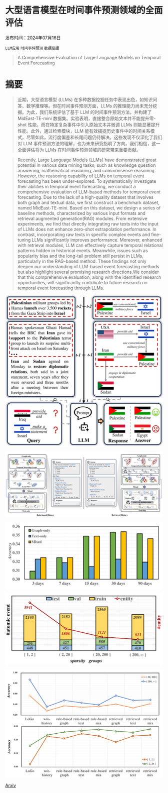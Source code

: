 # 大型语言模型在时间事件预测领域的全面评估

发布时间：2024年07月16日

`LLM应用` `时间事件预测` `数据挖掘`

> A Comprehensive Evaluation of Large Language Models on Temporal Event Forecasting

# 摘要

> 近期，大型语言模型 (LLMs) 在多种数据挖掘任务中表现出色，如知识问答、数学推理等。但在时间事件预测方面，LLMs 的推理能力尚未充分挖掘。为此，我们系统评估了基于 LLM 的时间事件预测方法，并构建了 MidEast-TE-mini 数据集。实验表明，直接整合原始文本并不能提升零-shot 性能，而在特定复杂事件中引入原始文本并微调 LLMs 则能显著提升性能。此外，通过检索模块，LLM 能有效捕捉历史事件中的时间关系模式。尽管如此，流行度偏差和长尾问题仍待解决。这些发现不仅深化了我们对 LLM 事件预测方法的理解，也为未来研究指明了方向。我们相信，这一全面评估将为 LLMs 在时间事件预测领域的研究带来重要贡献。

> Recently, Large Language Models (LLMs) have demonstrated great potential in various data mining tasks, such as knowledge question answering, mathematical reasoning, and commonsense reasoning. However, the reasoning capability of LLMs on temporal event forecasting has been under-explored. To systematically investigate their abilities in temporal event forecasting, we conduct a comprehensive evaluation of LLM-based methods for temporal event forecasting. Due to the lack of a high-quality dataset that involves both graph and textual data, we first construct a benchmark dataset, named MidEast-TE-mini. Based on this dataset, we design a series of baseline methods, characterized by various input formats and retrieval augmented generation(RAG) modules. From extensive experiments, we find that directly integrating raw texts into the input of LLMs does not enhance zero-shot extrapolation performance. In contrast, incorporating raw texts in specific complex events and fine-tuning LLMs significantly improves performance. Moreover, enhanced with retrieval modules, LLM can effectively capture temporal relational patterns hidden in historical events. Meanwhile, issues such as popularity bias and the long-tail problem still persist in LLMs, particularly in the RAG-based method. These findings not only deepen our understanding of LLM-based event forecasting methods but also highlight several promising research directions.We consider that this comprehensive evaluation, along with the identified research opportunities, will significantly contribute to future research on temporal event forecasting through LLMs.

![大型语言模型在时间事件预测领域的全面评估](../../../paper_images/2407.11638/x1.png)

![大型语言模型在时间事件预测领域的全面评估](../../../paper_images/2407.11638/x2.png)

![大型语言模型在时间事件预测领域的全面评估](../../../paper_images/2407.11638/x3.png)

![大型语言模型在时间事件预测领域的全面评估](../../../paper_images/2407.11638/x4.png)

![大型语言模型在时间事件预测领域的全面评估](../../../paper_images/2407.11638/x5.png)

[Arxiv](https://arxiv.org/abs/2407.11638)